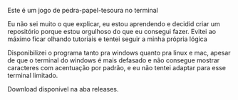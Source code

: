 Este é um jogo de pedra-papel-tesoura no terminal

Eu não sei muito o que explicar, eu estou aprendendo e decidid criar um repositório porque estou orgulhoso do que eu consegui fazer. Evitei ao máximo ficar olhando tutoriais e tentei seguir a minha própria lógica


Disponibilizei o programa tanto pra windows quanto pra linux e mac, apesar de que o terminal do windows é mais defasado e não consegue mostrar caracteres com acentuação por padrão, e eu não tentei adaptar para esse terminal limitado.

Download disponível na aba releases.
